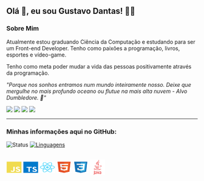 ## Olá 👋, eu sou Gustavo Dantas! 👨‍💻

### Sobre Mim

Atualmente estou graduando Ciência da Computação e estudando para ser um Front-end Developer. Tenho como paixões a programação, livros, esportes e vídeo-game. 

Tenho como meta poder mudar a vida das pessoas positivamente através da programação. 

*"Porque nos sonhos entramos num mundo inteiramente nosso. Deixe que mergulhe no mais profundo oceano ou flutue na mais alta nuvem - Alvo Dumbledore. 🧙"*


[<img src="https://img.shields.io/badge/linkedin-%230077B5.svg?&style=for-the-badge&logo=linkedin&logoColor=white" />](https://www.linkedin.com/in/gustavodantasmarim/) [<img src = "https://img.shields.io/badge/instagram-%23E4405F.svg?&style=for-the-badge&logo=instagram&logoColor=white">](https://www.instagram.com/gustavodntts/) [<img src = "https://img.shields.io/badge/facebook-%231877F2.svg?&style=for-the-badge&logo=facebook&logoColor=white">](https://www.facebook.com/gustavo.dantas.18) [<img src="https://img.shields.io/badge/GitHub-100000?style=for-the-badge&logo=github&logoColor=white">](https://github.com/gustavomarim)

<hr>

### Minhas informações aqui no GitHub:
![Status](https://github-readme-stats.vercel.app/api?username=gustavomarim&show_icons=true&theme=tokyonight) [![Linguagens](https://github-readme-stats.vercel.app/api/top-langs/?username=gustavomarim&layout=compact&theme=tokyonight)](https://github.com/gustavomarim/github-readme-stats)

<div style="display: inline_block"><br>
  <img align="center" alt="Gustavo-Js" height="30" width="40" src="https://raw.githubusercontent.com/devicons/devicon/master/icons/javascript/javascript-plain.svg">
  <img align="center" alt="Gustavo-Ts" height="30" width="40" src="https://raw.githubusercontent.com/devicons/devicon/master/icons/typescript/typescript-plain.svg">
  <img align="center" alt="Gustavo-React" height="30" width="40" src="https://raw.githubusercontent.com/devicons/devicon/master/icons/react/react-original.svg">
  <img align="center" alt="Gustavo-HTML" height="30" width="40" src="https://raw.githubusercontent.com/devicons/devicon/master/icons/html5/html5-original.svg">
  <img align="center" alt="Gustavo-CSS" height="30" width="40" src="https://raw.githubusercontent.com/devicons/devicon/master/icons/css3/css3-original.svg">
  <img align="center" alt="Gustavo-Java" height="40" width="40" src="https://raw.githubusercontent.com/devicons/devicon/master/icons/java/java-plain-wordmark.svg">
</div>


<!--

 link badges
https://github.com/alexandresanlim/Badges4-README.md-Profile --->
